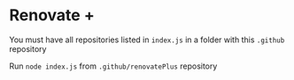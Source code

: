 # Renovate +

You must have all repositories listed in `index.js` in a folder with this `.github` repository

Run `node index.js` from `.github/renovatePlus` repository
